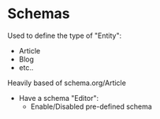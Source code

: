 # Schemas

Used to define the type of "Entity":

 - Article
 - Blog
 - etc..
 

Heavily based of schema.org/Article

- Have a schema "Editor":
  - Enable/Disabled pre-defined schema
  
  
